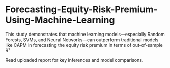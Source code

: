 # Forecasting-Equity-Risk-Premium-Using-Machine-Learning
This study demonstrates that machine learning models—especially Random Forests, SVMs, and Neural Networks—can outperform traditional models like CAPM in forecasting the equity risk premium in terms of out-of-sample R²

Read uploaded report for key inferences and model comparisons.
